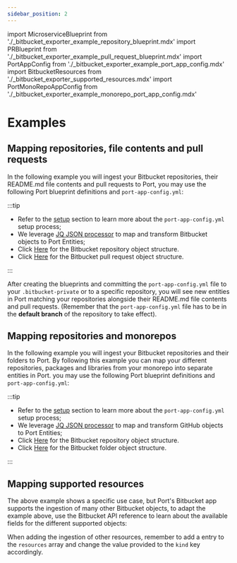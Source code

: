 ```yaml
---
sidebar_position: 2
---
```


import MicroserviceBlueprint from './\_bitbucket_exporter_example_repository_blueprint.mdx'
import PRBlueprint from './\_bitbucket_exporter_example_pull_request_blueprint.mdx'
import PortAppConfig from './\_bitbucket_exporter_example_port_app_config.mdx'
import BitbucketResources from './\_bitbucket_exporter_supported_resources.mdx'
import PortMonoRepoAppConfig from './\_bitbucket_exporter_example_monorepo_port_app_config.mdx'

# Examples

## Mapping repositories, file contents and pull requests

In the following example you will ingest your Bitbucket repositories, their README.md file contents and pull requests to Port, you may use the following Port blueprint definitions and `port-app-config.yml`:

<MicroserviceBlueprint/>

<PRBlueprint/>

<PortAppConfig/>

:::tip

- Refer to the [setup](bitbucket.md#setup) section to learn more about the `port-app-config.yml` setup process;
- We leverage [JQ JSON processor](https://stedolan.github.io/jq/manual/) to map and transform Bitbucket objects to Port Entities;
- Click [Here](https://developer.atlassian.com/cloud/bitbucket/rest/api-group-repositories/#api-repositories-workspace-repo-slug-get) for the Bitbucket repository object structure.
- Click [Here](https://developer.atlassian.com/cloud/bitbucket/rest/api-group-pullrequests/#api-repositories-workspace-repo-slug-pullrequests-pull-request-id-get) for the Bitbucket pull request object structure.

:::

After creating the blueprints and committing the `port-app-config.yml` file to your `.bitbucket-private` or to a specific repository, you will see new entities in Port matching your repositories alongside their README.md file contents and pull requests. (Remember that the `port-app-config.yml` file has to be in the **default branch** of the repository to take effect).

## Mapping repositories and monorepos

In the following example you will ingest your Bitbucket repositories and their folders to Port. By following this example you can map your different repositories, packages and libraries from your monorepo into separate entities in Port. you may use the following Port blueprint definitions and `port-app-config.yml`:

<MicroserviceBlueprint/>

<PortMonoRepoAppConfig/>

:::tip

- Refer to the [setup](bitbucket.md#setup) section to learn more about the `port-app-config.yml` setup process;
- We leverage [JQ JSON processor](https://stedolan.github.io/jq/manual/) to map and transform GitHub objects to Port Entities;
- Click [Here](https://developer.atlassian.com/cloud/bitbucket/rest/api-group-repositories/#api-repositories-workspace-repo-slug-get) for the Bitbucket repository object structure.
- Click [Here](https://developer.atlassian.com/cloud/bitbucket/rest/api-group-source/#api-repositories-workspace-repo-slug-src-commit-path-get) for the Bitbucket folder object structure.

:::

## Mapping supported resources

The above example shows a specific use case, but Port's Bitbucket app supports the ingestion of many other Bitbucket objects, to adapt the example above, use the Bitbucket API reference to learn about the available fields for the different supported objects:

<BitbucketResources/>

When adding the ingestion of other resources, remember to add a entry to the `resources` array and change the value provided to the `kind` key accordingly.
